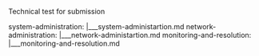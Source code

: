 Technical test for submission

system-administration:
  |___system-administartion.md
network-administration:
  |___network-administartion.md
monitoring-and-resolution:
  |___monitoring-and-resolution.md
